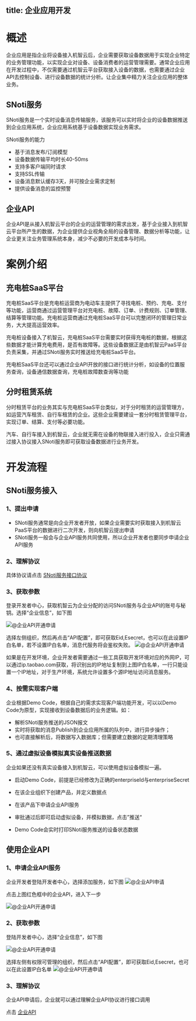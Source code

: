 title: 企业应用开发
---

# 概述

企业应用是指企业将设备接入机智云后，企业需要获取设备数据用于实现企业特定的业务管理功能，以实现企业对设备、设备消费者的运营管理需要。通常企业应用在开发过程中，不仅需要通过机智云平台获取接入设备的数据，也需要通过企业API去控制设备、进行设备数据的统计分析。让企业集中精力关注企业应用的整体业务。


## SNoti服务
SNoti服务是一个实时设备消息传输服务，该服务可以实时将企业的设备数据推送到企业应用系统，企业应用系统基于设备数据实现业务需求。

SNoti服务的能力
-  基于消息发布/订阅模型
-  设备数据传输平均时长40-50ms
-  支持多客户端同时请求
-  支持SSL传输
-  设备消息默认缓存3天，并可按企业需求定制
-  提供设备消息的监控预警


## 企业API
企业API是从接入机智云平台的企业的运营管理的需求出发，基于企业接入到机智云平台所产生的数据，为企业提供企业视角全局的设备管理、数据分析等功能，让企业更关注业务管理系统本身，减少不必要的开发成本与时间。
# 案例介绍
## 充电桩SaaS平台
充电桩SaaS平台是充电桩运营商为电动车主提供了寻找电桩、预约、充电、支付等功能，运营商通过运营管理平台对充电桩、故障、订单、计费规则、订单管理、结算等管理功能。充电桩运营商通过充电桩SaaS平台可以完整闭环的管理日常业务，大大提高运营效率。
 
 充电桩设备接入了机智云，充电桩SaaS平台需要实时获得充电桩的数据，根据这些数据才能计算充电费用，是否有故障等。这些设备数据正是由机智云PaaS平台负责采集，并通过SNoti服务实时推送给充电桩SaaS平台。
 
 充电桩SaaS平台还可以通过企业API开放的接口进行统计分析，如设备的位置服务查询，设备通信数据查询，充电桩故障数查询等功能

## 分时租赁系统
分时租赁平台的业务其实与充电桩SaaS平台类似，对于分时租赁的运营管理方，如运营汽车租赁、自行车租赁的企业。这些企业需要建设一套分时租赁管理平台，实现订单、结算、支付等必要功能。

汽车、自行车接入到机智云，企业就无需在设备的物联接入进行投入，企业只需通过接入协议接入SNoti服务即可获取设备数据进行业务开发。


# 开发流程
## SNoti服务接入

### 1、提出申请
 - SNoti服务通常是向企业开发者开放，如果企业需要实时获取接入到机智云PaaS平台的数据进行二次开发，则向机智云提出申请
 - SNoti服务一般会与企业API服务共同使用，所以企业开发者也要同步申请企业API服务

### 2、理解协议
具体协议请点击 [SNoti服务接口协议](./NotificationAPI.html)
### 3、获取参数
登录开发者中心，获取机智云为企业分配的访问SNoti服务与企业API的账号与秘钥。选择“企业信息”，如下图

![@企业API开通申请](/assets/zh-cn/cloud/ent_info01.png)

选择左侧组织，然后再点击“API配置”，即可获取Eid,Esecret，也可以在此设置IP白名单，若不设置IP白名单，消息代服务将会鉴权失败。
![@企业API开通申请](/assets/zh-cn/cloud/ent_info02.png)

如果是在开发环境，企业开发者需要通过一些工具获取开发环境对应的外网IP，可以通过ip.taobao.com获取，将识别出的IP地址复制到上图IP白名单，一行只能设置一个IP地址，对于生产环境，系统允许设置多个源IP地址访问消息服务。

### 4、按需实现客户端
企业根据Demo Code，根据自己的需求实现客户端功能开发，可以以Demo Code为原型，实现接收到设备数据后的业务逻辑。如：
- 解析SNoti服务推送的JSON报文
- 实时将获取的消息Publish到企业应用所属的队列中，进行异步操作；
- 也可直接解析后，将数据写入数据库；但需要建立数据的定期清理策略

### 5、通过虚拟设备模拟真实设备推送数据
企业如果还没有真实设备接入到机智云，可以使用虚拟设备模拟一遍。
- 启动Demo Code，前提是已经修改为正确的enterpriseId与enterpriseSecret

- 在该企业组织下创建产品，并定义数据点

- 在该产品下申请企业API服务

- 审批通过后即可启动虚拟设备，并模拟数据，点击”推送“

- Demo Code会实时打印SNoti服务推送的设备状态数据




## 使用企业API
### 1、申请企业API服务
企业开发者登陆开发者中心，选择添加服务，如下图
![@企业API申请](/assets/zh-cn/cloud/add_ent_api.png)

点击上图红色框中的企业API，进入下一步

![@企业API开通申请](/assets/zh-cn/cloud/add_ent_api02.png)

### 2、获取参数
登陆开发者中心，选择“企业信息”，如下图

![@企业API开通申请](/assets/zh-cn/cloud/ent_info01.png)

选择左侧有权限可管理的组织，然后点击“API配置”，即可获取Eid,Esecret，也可以在此设置IP白名单
![@企业API开通申请](/assets/zh-cn/cloud/ent_info02.png)

### 3、理解协议
企业API申请后，企业就可以通过理解企业API协议进行接口调用

点击 [企业API](./enterprise_api.html)
